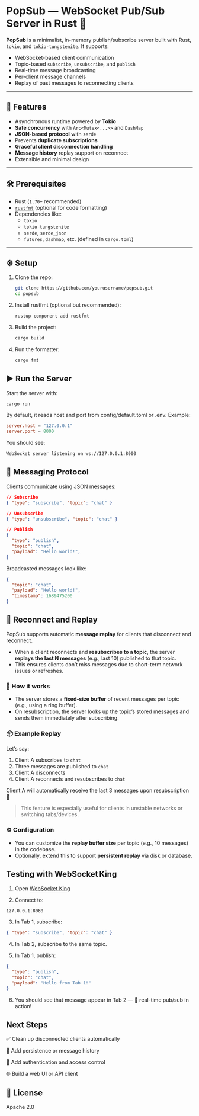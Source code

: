 # PopSub — WebSocket Pub/Sub Server in Rust 🦀

**PopSub** is a minimalist, in-memory publish/subscribe server built with Rust, `tokio`, and `tokio-tungstenite`. It supports:

- WebSocket-based client communication
- Topic-based `subscribe`, `unsubscribe`, and `publish`
- Real-time message broadcasting
- Per-client message channels
- Replay of past messages to reconnecting clients

---

## 🚀 Features

- Asynchronous runtime powered by **Tokio**
- **Safe concurrency** with `Arc<Mutex<...>>` and `DashMap`
- **JSON-based protocol** with `serde`
- Prevents **duplicate subscriptions**
- **Graceful client disconnection handling**
- **Message history** replay support on reconnect
- Extensible and minimal design

---

## 🛠️ Prerequisites

- Rust (`1.70+` recommended)
- [`rustfmt`](https://rust-lang.github.io/rustfmt/) (optional for code formatting)
- Dependencies like:
  - `tokio`
  - `tokio-tungstenite`
  - `serde`, `serde_json`
  - `futures`, `dashmap`, etc. (defined in `Cargo.toml`)

---

## ⚙️ Setup

1. Clone the repo:
   ```bash
   git clone https://github.com/yourusername/popsub.git
   cd popsub
   ```
2. Install rustfmt (optional but recommended):
   ```bash
   rustup component add rustfmt
   ```
3. Build the project:
   ```bash
   cargo build
   ```
4. Run the formatter:
   ```bash
   cargo fmt
   ```

## ▶️ Run the Server

Start the server with:

```bash
cargo run
```

By default, it reads host and port from config/default.toml or .env. Example:

```toml
server.host = "127.0.0.1"
server.port = 8000
```

You should see:

```bash
WebSocket server listening on ws://127.0.0.1:8000
```

## 💬 Messaging Protocol

Clients communicate using JSON messages:

```json
// Subscribe
{ "type": "subscribe", "topic": "chat" }

// Unsubscribe
{ "type": "unsubscribe", "topic": "chat" }

// Publish
{
  "type": "publish",
  "topic": "chat",
  "payload": "Hello world!",
}
```

Broadcasted messages look like:

```json
{
  "topic": "chat",
  "payload": "Hello world!",
  "timestamp": 1689475200
}
```

## 🔁 Reconnect and Replay

PopSub supports automatic **message replay** for clients that disconnect and reconnect.

- When a client reconnects and **resubscribes to a topic**, the server **replays the last N messages** (e.g., last 10) published to that topic.
- This ensures clients don’t miss messages due to short-term network issues or refreshes.

### 🔄 How it works

- The server stores a **fixed-size buffer** of recent messages per topic (e.g., using a ring buffer).
- On resubscription, the server looks up the topic’s stored messages and sends them immediately after subscribing.

### 📦 Example Replay

Let’s say:

1. Client A subscribes to `chat`
2. Three messages are published to `chat`
3. Client A disconnects
4. Client A reconnects and resubscribes to `chat`

Client A will automatically receive the last 3 messages upon resubscription 🎉

> This feature is especially useful for clients in unstable networks or switching tabs/devices.

### ⚙️ Configuration

- You can customize the **replay buffer size** per topic (e.g., 10 messages) in the codebase.
- Optionally, extend this to support **persistent replay** via disk or database.

## Testing with WebSocket King

1. Open [WebSocket King](https://websocketking.com/)

2. Connect to:

```bash
127.0.0.1:8080
```

3. In Tab 1, subscribe:

```json
{ "type": "subscribe", "topic": "chat" }
```

4. In Tab 2, subscribe to the same topic.

5. In Tab 1, publish:

```json
{
  "type": "publish",
  "topic": "chat",
  "payload": "Hello from Tab 1!"
}
```

6. You should see that message appear in Tab 2 — 🎉 real-time pub/sub in action!

## Next Steps

✅ Clean up disconnected clients automatically

💾 Add persistence or message history

🔐 Add authentication and access control

🌐 Build a web UI or API client

## 📜 License

Apache 2.0
